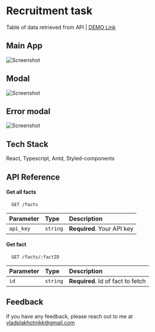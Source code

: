 # Recruitment task

Table of data retrieved from API | [DEMO Link](test-inovatica.vercel.app/)

## Main App

![Screenshot](https://snipboard.io/pGJLEf.jpg)

## Modal

![Screenshot](https://snipboard.io/UT9iua.jpg)

## Error modal

![Screenshot](https://snipboard.io/BNHEJ8.jpg)

## Tech Stack

React, Typescript, Antd, Styled-components

## API Reference

#### Get all facts

```http
  GET /facts
```

| Parameter | Type     | Description                |
| :-------- | :------- | :------------------------- |
| `api_key` | `string` | **Required**. Your API key |

#### Get fact

```http
  GET /facts/:factID
```

| Parameter | Type     | Description                       |
| :-------- | :------- | :-------------------------------- |
| `id`      | `string` | **Required**. Id of fact to fetch |

## Feedback

If you have any feedback, please reach out to me at vladplakhotnikk@gmail.com
